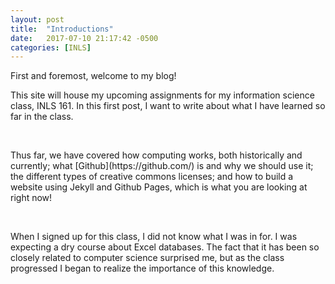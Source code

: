 ```yaml
---
layout: post
title:  "Introductions"
date:   2017-07-10 21:17:42 -0500
categories: [INLS]
---
```


<p>First and foremost, welcome to my blog!</p>

<p>
This site will house my upcoming assignments for my information science class, INLS 161. 
In this first post, I want to write about what I have learned so far in the class. 
</p>

<br>

<p>
Thus far, we have covered how computing works, both historically and currently; 
what [Github](https://github.com/) is and why we should use it; the different types of creative commons licenses; 
and how to build a website using Jekyll and Github Pages, which is what you are looking at right now!
</p>

<br>

<p>
When I signed up for this class, I did not know what I was in for.
I was expecting a dry course about Excel databases.
The fact that it has been so closely related to computer science surprised me, 
but as the class progressed I began to realize the importance of this knowledge.
</p>

